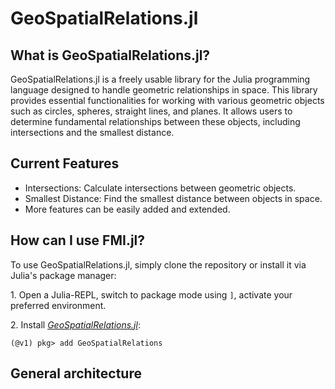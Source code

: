 # GeoSpatialRelations.jl

## What is GeoSpatialRelations.jl?
GeoSpatialRelations.jl is a freely usable library for the Julia programming language designed to handle geometric relationships in space. This library provides essential functionalities for working with various geometric objects such as circles, spheres, straight lines, and planes. It allows users to determine fundamental relationships between these objects, including intersections and the smallest distance.

## Current Features
- Intersections: Calculate intersections between geometric objects.
- Smallest Distance: Find the smallest distance between objects in space.
- More features can be easily added and extended.

## How can I use FMI.jl?
To use GeoSpatialRelations.jl, simply clone the repository or install it via Julia's package manager:

1\. Open a Julia-REPL, switch to package mode using `]`, activate your preferred environment.

2\. Install [*GeoSpatialRelations.jl*](https://github.com/ThummeTo/FMI.jl):
```julia-repl
(@v1) pkg> add GeoSpatialRelations
```

## General architecture
